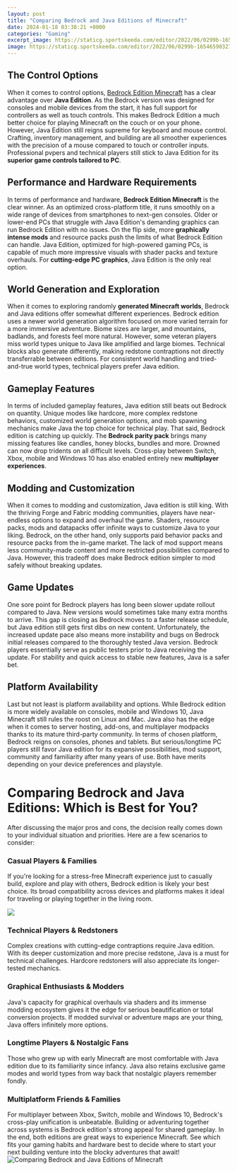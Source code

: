 ```yaml
---
layout: post
title: "Comparing Bedrock and Java Editions of Minecraft"
date: 2024-01-18 03:38:21 +0000
categories: "Gaming"
excerpt_image: https://staticg.sportskeeda.com/editor/2022/06/0299b-16546590327888-1920.jpg
image: https://staticg.sportskeeda.com/editor/2022/06/0299b-16546590327888-1920.jpg
---
```


## The Control Options
When it comes to control options, [Bedrock Edition Minecraft](https://store.fi.io.vn/womens-cute-but-psycho-bae-darling-crazy-girlfriend-t-shirt/men&) has a clear advantage over **Java Edition**. As the Bedrock version was designed for consoles and mobile devices from the start, it has full support for controllers as well as touch controls. This makes Bedrock Edition a much better choice for playing Minecraft on the couch or on your phone. 
However, Java Edition still reigns supreme for keyboard and mouse control. Crafting, inventory management, and building are all smoother experiences with the precision of a mouse compared to touch or controller inputs. Professional pvpers and technical players still stick to Java Edition for its **superior game controls tailored to PC**.
## Performance and Hardware Requirements  
In terms of performance and hardware, **Bedrock Edition Minecraft** is the clear winner. As an optimized cross-platform title, it runs smoothly on a wide range of devices from smartphones to next-gen consoles. Older or lower-end PCs that struggle with Java Edition's demanding graphics can run Bedrock Edition with no issues.
On the flip side, more **graphically intense mods** and resource packs push the limits of what Bedrock Edition can handle. Java Edition, optimized for high-powered gaming PCs, is capable of much more impressive visuals with shader packs and texture overhauls. For **cutting-edge PC graphics**, Java Edition is the only real option.
## World Generation and Exploration
When it comes to exploring randomly **generated Minecraft worlds**, Bedrock and Java editions offer somewhat different experiences. Bedrock edition uses a newer world generation algorithm focused on more varied terrain for a more immersive adventure. Biome sizes are larger, and mountains, badlands, and forests feel more natural.
However, some veteran players miss world types unique to Java like amplified and large biomes. Technical blocks also generate differently, making redstone contraptions not directly transferrable between editions. For consistent world handling and tried-and-true world types, technical players prefer Java edition. 
## Gameplay Features 
In terms of included gameplay features, Java edition still beats out Bedrock on quantity. Unique modes like hardcore, more complex redstone behaviors, customized world generation options, and mob spawning mechanics make Java the top choice for technical play.
That said, Bedrock edition is catching up quickly. The **Bedrock parity pack** brings many missing features like candles, honey blocks, bundles and more. Drowned can now drop tridents on all difficult levels. Cross-play between Switch, Xbox, mobile and Windows 10 has also enabled entirely new **multiplayer experiences**.
## Modding and Customization
When it comes to modding and customization, Java edition is still king. With the thriving Forge and Fabric modding communities, players have near-endless options to expand and overhaul the game. Shaders, resource packs, mods and datapacks offer infinite ways to customize Java to your liking. 
Bedrock, on the other hand, only supports paid behavior packs and resource packs from the in-game market. The lack of mod support means less community-made content and more restricted possibilities compared to Java. However, this tradeoff does make Bedrock edition simpler to mod safely without breaking updates.
## Game Updates 
One sore point for Bedrock players has long been slower update rollout compared to Java. New versions would sometimes take many extra months to arrive. This gap is closing as Bedrock moves to a faster release schedule, but Java edition still gets first dibs on new content.
Unfortunately, the increased update pace also means more instability and bugs on Bedrock initial releases compared to the thoroughly tested Java version. Bedrock players essentially serve as public testers prior to Java receiving the update. For stability and quick access to stable new features, Java is a safer bet.
## Platform Availability
Last but not least is platform availability and options. While Bedrock edition is more widely available on consoles, mobile and Windows 10, Java Minecraft still rules the roost on Linux and Mac. Java also has the edge when it comes to server hosting, add-ons, and multiplayer modpacks thanks to its mature third-party community. 
In terms of chosen platform, Bedrock reigns on consoles, phones and tablets. But serious/longtime PC players still favor Java edition for its expansive possibilities, mod support, community and familiarity after many years of use. Both have merits depending on your device preferences and playstyle.
# Comparing Bedrock and Java Editions: Which is Best for You?
After discussing the major pros and cons, the decision really comes down to your individual situation and priorities. Here are a few scenarios to consider:
### Casual Players & Families
If you're looking for a stress-free Minecraft experience just to casually build, explore and play with others, Bedrock edition is likely your best choice. Its broad compatibility across devices and platforms makes it ideal for traveling or playing together in the living room.

![](https://gameplayerr.com/wp-content/uploads/2020/07/minecraft-java-vs-bedrock.jpg)
### Technical Players & Redstoners 
Complex creations with cutting-edge contraptions require Java edition. With its deeper customization and more precise redstone, Java is a must for technical challenges. Hardcore redstoners will also appreciate its longer-tested mechanics. 
### Graphical Enthusiasts & Modders
Java's capacity for graphical overhauls via shaders and its immense modding ecosystem gives it the edge for serious beautification or total conversion projects. If modded survival or adventure maps are your thing, Java offers infinitely more options.
### Longtime Players & Nostalgic Fans  
Those who grew up with early Minecraft are most comfortable with Java edition due to its familiarity since infancy. Java also retains exclusive game modes and world types from way back that nostalgic players remember fondly. 
### Multiplatform Friends & Families
For multiplayer between Xbox, Switch, mobile and Windows 10, Bedrock's cross-play unification is unbeatable. Building or adventuring together across systems is Bedrock edition's strong appeal for shared gameplay.
In the end, both editions are great ways to experience Minecraft. See which fits your gaming habits and hardware best to decide where to start your next building venture into the blocky adventures that await!
![Comparing Bedrock and Java Editions of Minecraft](https://staticg.sportskeeda.com/editor/2022/06/0299b-16546590327888-1920.jpg)